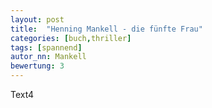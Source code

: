 ```yaml
---
layout: post
title:  "Henning Mankell - die fünfte Frau"
categories: [buch,thriller]
tags: [spannend]
autor_nn: Mankell
bewertung: 3
---
```


Text4
